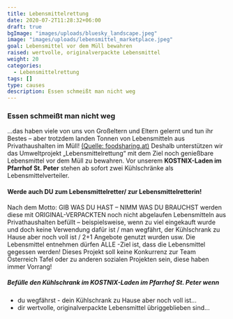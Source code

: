```yaml
---
title: Lebensmittelrettung
date: 2020-07-2T11:28:32+06:00
draft: true
bgImage: "images/uploads/bluesky_landscape.jpeg"
image: "images/uploads/lebensmittel_marketplace.jpeg"
goal: Lebensmittel vor dem Müll bewahren
raised: wertvolle, originalverpackte Lebensmittel
weight: 20
categories:
  - Lebensmittelrettung
tags: []
type: causes
description: Essen schmeißt man nicht weg
---
```

### Essen schmeißt man nicht weg
...das haben viele von uns von Großeltern und Eltern gelernt und tun ihr Bestes – aber trotzdem landen Tonnen von Lebensmitteln aus Privathaushalten im Müll! 
[(Quelle: foodsharing.at)](https://www.foodsharing.at)
Deshalb unterstützen wir das Umweltprojekt „Lebensmittelrettung“ mit dem Ziel noch genießbare Lebensmittel vor dem Müll zu bewahren.
Vor unserem **KOSTNIX-Laden im Pfarrhof St. Peter** stehen ab sofort zwei Kühlschränke als Lebensmittelverteiler.
<!--more-->
#### Werde auch DU zum Lebensmittelretter/ zur Lebensmittelretterin!
Nach dem Motto: GIB WAS DU HAST – NIMM WAS DU BRAUCHST werden diese mit ORIGINAL-VERPACKTEN noch nicht abgelaufen Lebensmitteln aus Privathaushalten befüllt – beispielsweise, wenn zu viel eingekauft wurde und doch keine Verwendung dafür ist / man wegfährt, der Kühlschrank zu Hause aber noch voll ist / 2+1 Angebote genutzt wurden usw. Die Lebensmittel entnehmen dürfen ALLE -Ziel ist, dass die Lebensmittel gegessen werden! Dieses Projekt soll keine Konkurrenz zur Team Österreich Tafel oder zu anderen sozialen Projekten sein, diese haben immer Vorrang!


##### Befülle den Kühlschrank im **KOSTNIX-Laden im Pfarrhof St. Peter**  wenn

* du wegfährst - dein Kühlschrank zu Hause aber noch voll ist...
* dir wertvolle, originalverpackte Lebensmittel übriggeblieben sind...
